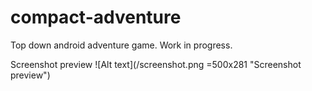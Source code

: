 # compact-adventure
Top down android adventure game. Work in progress.

Screenshot preview
![Alt text](/screenshot.png =500x281 "Screenshot preview")
